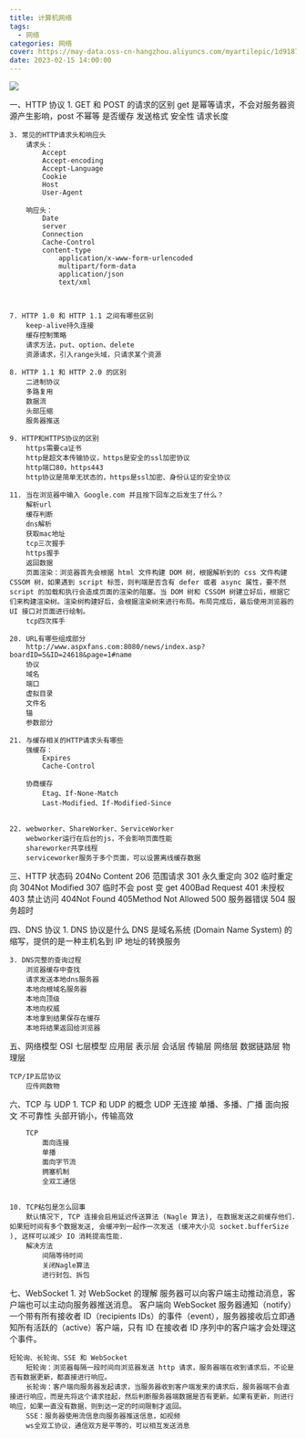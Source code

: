 ```yaml
---
title: 计算机网络
tags:
  - 网络
categories: 网络
cover: https://may-data.oss-cn-hangzhou.aliyuncs.com/myartilepic/1d9187ba800e078b3825ff3482ce80ab.png
date: 2023-02-15 14:00:00
---
```


![](https://may-data.oss-cn-hangzhou.aliyuncs.com/image/2023021532584.png)

一、HTTP 协议 1. GET 和 POST 的请求的区别
get 是幂等请求，不会对服务器资源产生影响，post 不幂等
是否缓存
发送格式
安全性
请求长度

    3. 常见的HTTP请求头和响应头
        请求头：
            Accept
            Accept-encoding
            Accept-Language
            Cookie
            Host
            User-Agent

        响应头：
            Date
            server
            Connection
            Cache-Control
            content-type
                application/x-www-form-urlencoded
                multipart/form-data
                application/json
                text/xml



    7. HTTP 1.0 和 HTTP 1.1 之间有哪些区别
        keep-alive持久连接
        缓存控制策略
        请求方法，put、option、delete
        资源请求，引入range头域，只请求某个资源

    8. HTTP 1.1 和 HTTP 2.0 的区别
        二进制协议
        多路复用
        数据流
        头部压缩
        服务器推送

    9. HTTP和HTTPS协议的区别
        https需要ca证书
        http是超文本传输协议，https是安全的ssl加密协议
        http端口80，https443
        http协议是简单无状态的，https是ssl加密、身份认证的安全协议

    11. 当在浏览器中输入 Google.com 并且按下回车之后发生了什么？
        解析url
        缓存判断
        dns解析
        获取mac地址
        tcp三次握手
        https握手
        返回数据
        页面渲染：浏览器首先会根据 html 文件构建 DOM 树，根据解析到的 css 文件构建 CSSOM 树，如果遇到 script 标签，则判端是否含有 defer 或者 async 属性，要不然 script 的加载和执行会造成页面的渲染的阻塞。当 DOM 树和 CSSOM 树建立好后，根据它们来构建渲染树。渲染树构建好后，会根据渲染树来进行布局。布局完成后，最后使用浏览器的 UI 接口对页面进行绘制。
        tcp四次挥手

    20. URL有哪些组成部分
        http://www.aspxfans.com:8080/news/index.asp?boardID=5&ID=24618&page=1#name
        协议
        域名
        端口
        虚拟目录
        文件名
        锚
        参数部分

    21. 与缓存相关的HTTP请求头有哪些
        强缓存：
            Expires
            Cache-Control

        协商缓存
            Etag、If-None-Match
            Last-Modified、If-Modified-Since


    22. webworker、ShareWorker、ServiceWorker
        webworker运行在后台的js，不会影响页面性能
        shareworker共享线程
        serviceworker服务于多个页面，可以设置离线缓存数据

三、HTTP 状态码
204No Content
206 范围请求
301 永久重定向
302 临时重定向
304Not Modified
307 临时不会 post 变 get
400Bad Request
401 未授权
403 禁止访问
404Not Found
405Method Not Allowed
500 服务器错误
504 服务超时

四、DNS 协议 1. DNS 协议是什么
DNS 是域名系统 (Domain Name System) 的缩写，提供的是一种主机名到 IP 地址的转换服务

    3. DNS完整的查询过程
        浏览器缓存中查找
        请求发送本地dns服务器
        本地向根域名服务器
        本地向顶级
        本地向权威
        本地拿到结果保存在缓存
        本地将结果返回给浏览器

五、网络模型
OSI 七层模型
应用层
表示层
会话层
传输层
网络层
数据链路层
物理层

    TCP/IP五层协议
        应传网数物

六、TCP 与 UDP 1. TCP 和 UDP 的概念
UDP
无连接
单播、多播、广播
面向报文
不可靠性
头部开销小，传输高效

        TCP
            面向连接
            单播
            面向字节流
            拥塞机制
            全双工通信


    10. TCP粘包是怎么回事
        默认情况下, TCP 连接会启⽤延迟传送算法 (Nagle 算法), 在数据发送之前缓存他们. 如果短时间有多个数据发送, 会缓冲到⼀起作⼀次发送 (缓冲⼤⼩⻅ socket.bufferSize ), 这样可以减少 IO 消耗提⾼性能.
        解决方法
            间隔等待时间
            关闭Nagle算法
            进行封包、拆包

七、WebSocket 1. 对 WebSocket 的理解
服务器可以向客户端主动推动消息，客户端也可以主动向服务器推送消息。
客户端向 WebSocket 服务器通知（notify）一个带有所有接收者 ID（recipients IDs）的事件（event），服务器接收后立即通知所有活跃的（active）客户端，只有 ID 在接收者 ID 序列中的客户端才会处理这个事件。

    短轮询、长轮询、SSE 和 WebSocket 
        短轮询：浏览器每隔一段时间向浏览器发送 http 请求，服务器端在收到请求后，不论是否有数据更新，都直接进行响应。
        长轮询：客户端向服务器发起请求，当服务器收到客户端发来的请求后，服务器端不会直接进行响应，而是先将这个请求挂起，然后判断服务器端数据是否有更新。如果有更新，则进行响应，如果一直没有数据，则到达一定的时间限制才返回。
        SSE：服务器使用流信息向服务器推送信息，如视频
        ws全双工协议，通信双方是平等的，可以相互发送消息
